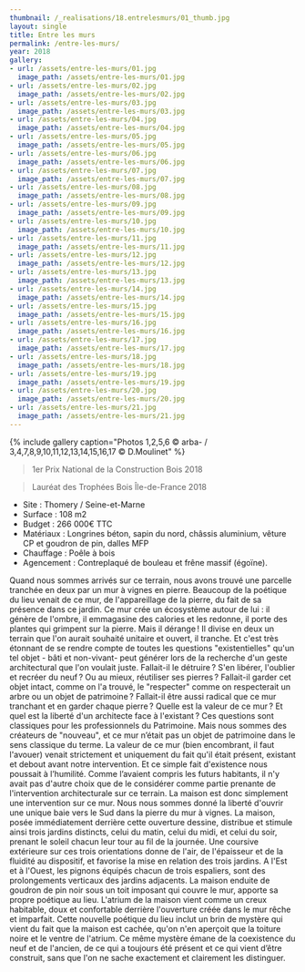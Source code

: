 ```yaml
---
thumbnail: /_realisations/18.entrelesmurs/01_thumb.jpg
layout: single
title: Entre les murs
permalink: /entre-les-murs/
year: 2018
gallery:
- url: /assets/entre-les-murs/01.jpg
  image_path: /assets/entre-les-murs/01.jpg
- url: /assets/entre-les-murs/02.jpg
  image_path: /assets/entre-les-murs/02.jpg
- url: /assets/entre-les-murs/03.jpg
  image_path: /assets/entre-les-murs/03.jpg
- url: /assets/entre-les-murs/04.jpg
  image_path: /assets/entre-les-murs/04.jpg
- url: /assets/entre-les-murs/05.jpg
  image_path: /assets/entre-les-murs/05.jpg
- url: /assets/entre-les-murs/06.jpg
  image_path: /assets/entre-les-murs/06.jpg
- url: /assets/entre-les-murs/07.jpg
  image_path: /assets/entre-les-murs/07.jpg
- url: /assets/entre-les-murs/08.jpg
  image_path: /assets/entre-les-murs/08.jpg
- url: /assets/entre-les-murs/09.jpg
  image_path: /assets/entre-les-murs/09.jpg
- url: /assets/entre-les-murs/10.jpg
  image_path: /assets/entre-les-murs/10.jpg
- url: /assets/entre-les-murs/11.jpg
  image_path: /assets/entre-les-murs/11.jpg
- url: /assets/entre-les-murs/12.jpg
  image_path: /assets/entre-les-murs/12.jpg
- url: /assets/entre-les-murs/13.jpg
  image_path: /assets/entre-les-murs/13.jpg
- url: /assets/entre-les-murs/14.jpg
  image_path: /assets/entre-les-murs/14.jpg
- url: /assets/entre-les-murs/15.jpg
  image_path: /assets/entre-les-murs/15.jpg
- url: /assets/entre-les-murs/16.jpg
  image_path: /assets/entre-les-murs/16.jpg
- url: /assets/entre-les-murs/17.jpg
  image_path: /assets/entre-les-murs/17.jpg
- url: /assets/entre-les-murs/18.jpg
  image_path: /assets/entre-les-murs/18.jpg
- url: /assets/entre-les-murs/19.jpg
  image_path: /assets/entre-les-murs/19.jpg
- url: /assets/entre-les-murs/20.jpg
  image_path: /assets/entre-les-murs/20.jpg
- url: /assets/entre-les-murs/21.jpg
  image_path: /assets/entre-les-murs/21.jpg
---
```



{% include gallery caption="Photos 1,2,5,6 © arba- / 3,4,7,8,9,10,11,12,13,14,15,16,17 © D.Moulinet" %}

> 1er Prix National de la Construction Bois 2018

> Lauréat des Trophées Bois Île-de-France 2018

  * Site : Thomery / Seine-et-Marne
  * Surface : 108 m2
  * Budget : 266 000€ TTC 
  * Matériaux : Longrines béton, sapin du nord, châssis aluminium, vêture CP et goudron de pin, dalles MFP
  * Chauffage : Poêle à bois
  * Agencement : Contreplaqué de bouleau et frêne massif (égoïne).

 Quand nous sommes arrivés sur ce terrain, nous avons trouvé une parcelle tranchée en deux par un mur à vignes en pierre. Beaucoup de la poétique du lieu venait de ce mur, de l'appareillage de la pierre, du fait de sa présence dans ce jardin.
Ce mur crée un écosystème autour de lui : il génère de l'ombre, il emmagasine des calories et les redonne, il porte des plantes qui grimpent sur la pierre. Mais il dérange ! Il divise en deux un terrain que l'on aurait souhaité unitaire et ouvert, il tranche. Et c'est très étonnant de se rendre compte de toutes les questions "existentielles" qu'un tel objet - bâti et non-vivant- peut générer lors de la recherche d'un geste architectural que l'on voulait juste. Fallait-il le détruire ? S'en libérer, l'oublier et recréer du neuf ? Ou au mieux, réutiliser ses pierres ?
Fallait-il garder cet objet intact, comme on l'a trouvé, le "respecter" comme on respecterait un arbre ou un objet de patrimoine ? Fallait-il être aussi radical que ce mur tranchant et en garder chaque pierre ?
Quelle est la valeur de ce mur ? Et quel est la liberté d'un architecte face à l'existant ?
Ces questions sont classiques pour les professionnels du Patrimoine. Mais nous sommes des créateurs de "nouveau", et ce mur n’était pas un objet de patrimoine dans le sens classique du terme.
La valeur de ce mur (bien encombrant, il faut l'avouer) venait strictement et uniquement du fait qu'il était présent, existant et debout avant notre intervention. Et ce simple fait d'existence nous poussait à l’humilité. Comme l’avaient compris les futurs habitants, il n'y avait pas d'autre choix que de le considérer comme partie prenante de l'intervention architecturale sur ce terrain.
La maison est donc simplement une intervention sur ce mur.
Nous nous sommes donné la liberté d'ouvrir une unique baie vers le Sud dans la pierre du mur à vignes. La maison, posée immédiatement derrière cette ouverture dessine, distribue et stimule ainsi trois jardins distincts, celui du matin, celui du midi, et celui du soir, prenant le soleil chacun leur tour au fil de la journée. Une coursive extérieure sur ces trois orientations donne de l'air, de l'épaisseur et de la fluidité au dispositif, et favorise la mise en relation des trois jardins. A l'Est et à l'Ouest, les pignons équipés chacun de trois espaliers, sont des prolongements verticaux des jardins adjacents.
La maison enduite de goudron de pin noir sous un toit imposant qui couvre le mur, apporte sa propre poétique au lieu. L'atrium de la maison vient comme un creux habitable, doux et confortable derrière l'ouverture créée dans le mur rêche et imparfait.
Cette nouvelle poétique du lieu inclut un brin de mystère qui vient du fait que la maison est cachée, qu'on n'en aperçoit que la toiture noire et le ventre de l'atrium. Ce même mystère émane de la coexistence du neuf et de l'ancien, de ce qui a toujours été présent et ce qui vient d’être construit, sans que l'on ne sache exactement et clairement les distinguer.
